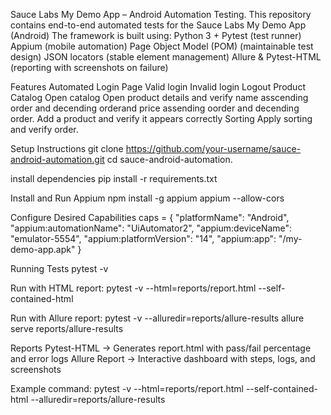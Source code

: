 Sauce Labs My Demo App – Android Automation Testing.
This repository contains end-to-end automated tests for the Sauce Labs My Demo App (Android)
The framework is built using:
Python 3 + Pytest (test runner)
Appium (mobile automation)
Page Object Model (POM) (maintainable test design)
JSON locators (stable element management)
Allure & Pytest-HTML (reporting with screenshots on failure)

Features Automated
Login Page
Valid login
Invalid login
Logout
Product Catalog
Open catalog
Open product details and verify name asscending order and decending orderand price assending oorder and decending order.
Add a product and verify it appears correctly
Sorting
Apply sorting and verify order.

Setup Instructions
git clone https://github.com/your-username/sauce-android-automation.git
cd sauce-android-automation.

install dependencies 
pip install -r requirements.txt

Install and Run Appium
npm install -g appium
appium --allow-cors

Configure Desired Capabilities
caps = {
    "platformName": "Android",
    "appium:automationName": "UiAutomator2",
    "appium:deviceName": "emulator-5554",
    "appium:platformVersion": "14",
    "appium:app": "<path-to-apk>/my-demo-app.apk"
}

Running Tests
pytest -v

Run with HTML report:
pytest -v --html=reports/report.html --self-contained-html


Run with Allure report:
pytest -v --alluredir=reports/allure-results
allure serve reports/allure-results

Reports
Pytest-HTML → Generates report.html with pass/fail percentage and error logs
Allure Report → Interactive dashboard with steps, logs, and screenshots

Example command:
pytest -v --html=reports/report.html --self-contained-html --alluredir=reports/allure-results


